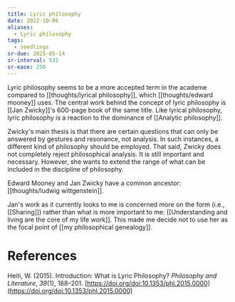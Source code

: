 ```yaml
---
title: Lyric philosophy
date: 2022-10-06
aliases:
  - Lyric philosophy
tags:
  - seedlings
sr-due: 2025-05-14
sr-interval: 531
sr-ease: 250
---
```

Lyric philosophy seems to be a more accepted term in the academe compared to [[thoughts/lyrical philosophy]], which [[thoughts/edward mooney]] uses. The central work behind the concept of lyric philosophy is [[Jan Zwicky]]'s 600-page book of the same title. Like lyrical philosophy, lyric philosophy is a reaction to the dominance of [[Analytic philosophy]].

Zwicky's main thesis is that there are certain questions that can only be answered by gestures and resonance, not analysis. In such instances, a different kind of philosophy should be employed. That said, Zwicky does not completely reject philosophical analysis. It is still important and necessary. However, she wants to extend the range of what can be included in the discipline of philosophy.

Edward Mooney and Jan Zwicky have a common ancestor: [[thoughts/ludwig wittgenstein]].

Jan's work as it currently looks to me is concerned more on the form (i.e., [[Sharing]]) rather than what is more important to me: [[Understanding and living are the core of my life work]]. This made me decide not to use her as the focal point of [[my philosophical genealogy]].

# References

Heiti, W. (2015). Introduction: What is Lyric Philosophy? _Philosophy and Literature_, _39_(1), 188–201. [https://doi.org/doi:10.1353/phl.2015.0000](https://doi.org/doi:10.1353/phl.2015.0000)